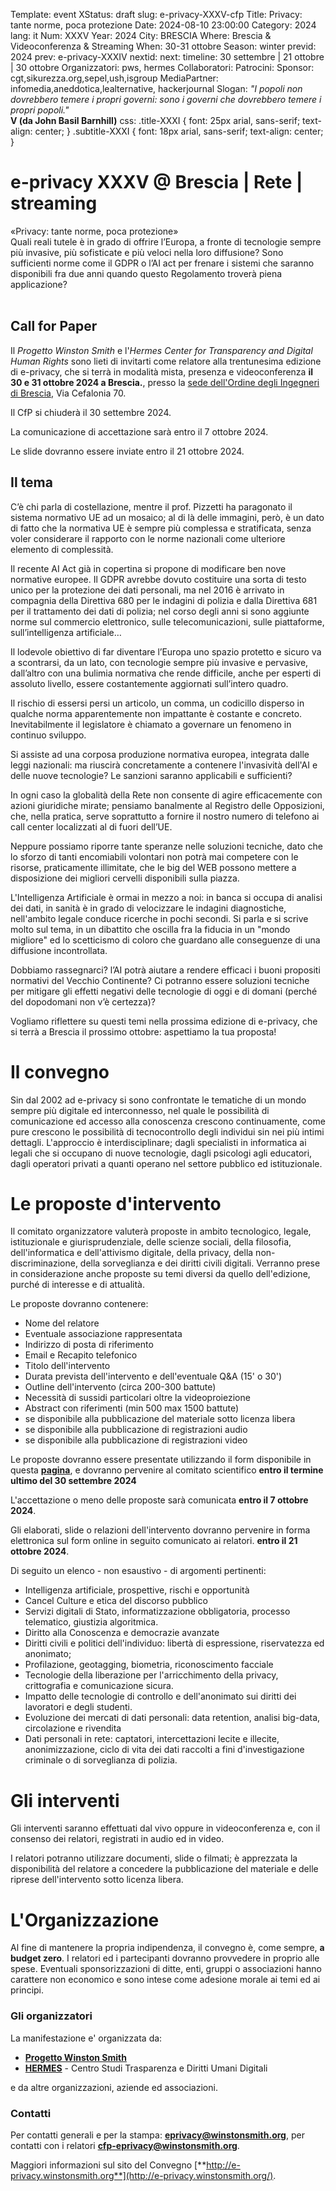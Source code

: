Template: event
XStatus: draft
slug: e-privacy-XXXV-cfp
Title: Privacy: tante norme, poca protezione
Date: 2024-08-10 23:00:00
Category: 2024
lang: it
Num: XXXV
Year: 2024
City: BRESCIA
Where: Brescia & Videoconferenza & Streaming
When: 30-31 ottobre
Season: winter
previd: 2024
prev: e-privacy-XXXIV
nextid:
next:
timeline: 30 settembre | 21 ottobre | 30 ottobre
Organizzatori: pws, hermes
Collaboratori: 
Patrocini: 
Sponsor: cgt,sikurezza.org,sepel,ush,isgroup
MediaPartner: infomedia,aneddotica,lealternative, hackerjournal
Slogan: <i>"I popoli non dovrebbero temere i propri governi: sono i governi che dovrebbero temere i propri popoli."</i><br/><b>V (da John Basil Barnhill)</b>
css: .title-XXXI { font: 25px arial, sans-serif; text-align: center; }   .subtitle-XXXI { font: 18px arial, sans-serif; text-align: center; }

e-privacy XXXV @ Brescia | Rete | streaming
===============================

<div class="title-XXXI">«Privacy: tante norme, poca protezione»</div>
<div class="subtitle-XXXI">Quali reali tutele è in grado di offrire l’Europa, a fronte di tecnologie sempre più invasive, più sofisticate e più veloci nella loro diffusione? Sono sufficienti norme come il GDPR o l’AI act per frenare i sistemi che saranno disponibili fra due anni quando questo Regolamento troverà piena applicazione?</div>
<br/>

Call for Paper
--------------

Il *Progetto Winston Smith* e l'*Hermes Center for Transparency and Digital Human Rights*
 sono lieti di invitarti come relatore 
alla trentunesima edizione di e-privacy, che si terrà in
modalità mista, presenza e videoconferenza **il 30 e 31 ottobre 2024 a Brescia.**, presso la [sede dell'Ordine degli Ingegneri di Brescia](./e-privacy-XXXV-come-arrivare.html), Via Cefalonia 70.

Il CfP si chiuderà il 30 settembre 2024.

La comunicazione di accettazione sarà entro il 7 ottobre 2024.

Le slide dovranno essere inviate entro il 21 ottobre 2024. 


Il tema
-------

C’è chi parla di costellazione, mentre il prof. Pizzetti ha paragonato il sistema normativo UE ad un mosaico; al di là delle immagini, però, è un dato di fatto che la normativa UE è sempre più complessa e stratificata, senza voler considerare il rapporto con le norme nazionali come ulteriore elemento di complessità. 

Il recente AI Act già in copertina si propone di modificare ben nove normative europee. Il GDPR avrebbe dovuto costituire una sorta di testo unico per la protezione dei dati personali, ma nel 2016 è arrivato in compagnia della Direttiva 680 per le indagini di polizia e dalla Direttiva 681 per il trattamento dei dati di polizia; nel corso degli anni si sono aggiunte norme sul commercio elettronico, sulle telecomunicazioni, sulle piattaforme, sull’intelligenza artificiale…

Il lodevole obiettivo di far diventare l’Europa uno spazio protetto e sicuro va a scontrarsi, da un lato, con tecnologie sempre più invasive e pervasive, dall’altro con una bulimia normativa che rende difficile, anche per esperti di assoluto livello, essere costantemente aggiornati sull’intero quadro. 

Il rischio di essersi persi un articolo, un comma, un codicillo disperso in qualche norma apparentemente non impattante è costante e concreto. Inevitabilmente il legislatore è chiamato a governare un fenomeno in continuo sviluppo. 

Si assiste ad una corposa produzione normativa europea, integrata dalle leggi nazionali: ma riuscirà concretamente a contenere l'invasività dell'AI e delle nuove tecnologie? Le sanzioni saranno applicabili e sufficienti?

In ogni caso la globalità della Rete non consente di agire efficacemente con azioni giuridiche mirate; pensiamo banalmente al Registro delle Opposizioni, che, nella pratica, serve soprattutto a fornire il nostro numero di telefono ai call center localizzati al di fuori dell’UE.

Neppure possiamo riporre tante speranze nelle soluzioni tecniche, dato che lo sforzo di tanti encomiabili volontari non potrà mai competere con le risorse, praticamente illimitate, che le big del WEB possono mettere a disposizione dei migliori cervelli disponibili sulla piazza. 

L'Intelligenza Artificiale è ormai in mezzo a noi: in banca si occupa di analisi dei dati, in sanità è in grado di velocizzare le indagini diagnostiche, nell'ambito legale conduce ricerche in pochi secondi. Si parla e si scrive molto sul tema, in un dibattito che oscilla fra la fiducia in un "mondo migliore" ed lo scetticismo di coloro che guardano alle conseguenze di una diffusione incontrollata.

Dobbiamo rassegnarci? l’AI potrà aiutare a rendere efficaci i buoni propositi normativi del Vecchio Continente? Ci potranno essere soluzioni tecniche per mitigare gli effetti negativi delle tecnologie di oggi e di domani (perché del dopodomani non v’è certezza)?

Vogliamo riflettere su questi temi nella prossima edizione di e-privacy, che si terrà a Brescia il prossimo ottobre: aspettiamo la tua proposta!


Il convegno
===========

Sin dal 2002 ad e-privacy si sono confrontate le tematiche di un mondo
sempre più digitale ed interconnesso, nel quale le possibilità di
comunicazione ed accesso alla conoscenza crescono continuamente, come
pure crescono le possibilità di tecnocontrollo degli individui sin nei
più intimi dettagli. L'approccio è interdisciplinare; dagli specialisti
in informatica ai legali che si occupano di nuove tecnologie, dagli
psicologi agli educatori, dagli operatori privati a quanti operano nel
settore pubblico ed istituzionale.

Le proposte d'intervento
=========================

Il comitato organizzatore valuterà proposte in ambito tecnologico,
legale, istituzionale e giurisprudenziale, delle scienze sociali, della
filosofia, dell'informatica e dell'attivismo digitale, della privacy,
della non-discriminazione, della sorveglianza e dei diritti civili
digitali. Verranno prese in considerazione anche proposte su temi
diversi da quello dell'edizione, purché di interesse e di attualità.

Le proposte dovranno contenere:

-   Nome del relatore
-   Eventuale associazione rappresentata
-   Indirizzo di posta di riferimento
-   Email e Recapito telefonico
-   Titolo dell'intervento
-   Durata prevista dell'intervento e dell'eventuale Q&A (15' o 30')
-   Outline dell'intervento (circa 200-300 battute)
-   Necessità di sussidi particolari oltre la videoproiezione
-   Abstract con riferimenti (min 500 max 1500 battute)
-   se disponibile alla pubblicazione del materiale sotto licenza libera
-   se disponibile alla pubblicazione di registrazioni audio
-   se disponibile alla pubblicazione di registrazioni video

Le proposte dovranno essere presentate utilizzando il form disponibile
in questa
[**pagina**](http://e-privacy.winstonsmith.org/e-privacy-XXXV-proposta.html),
e dovranno pervenire al comitato scientifico **entro il termine ultimo del 30 settembre 2024**

L'accettazione o meno delle proposte sarà comunicata **entro il 7 ottobre 2024**.

Gli elaborati, slide o relazioni dell'intervento dovranno pervenire in
forma elettronica sul form online in seguito comunicato ai relatori.
**entro il 21 ottobre 2024**.

Di seguito un elenco - non esaustivo - di argomenti pertinenti:

- Intelligenza artificiale, prospettive, rischi e opportunità
- Cancel Culture e etica del discorso pubblico
- Servizi digitali di Stato, informatizzazione obbligatoria, processo telematico, giustizia algoritmica.
- Diritto alla Conoscenza e democrazie avanzate
- Diritti civili e politici dell'individuo: libertà di espressione, riservatezza ed anonimato;
- Profilazione, geotagging, biometria, riconoscimento facciale
- Tecnologie della liberazione per l'arricchimento della privacy, crittografia e comunicazione sicura.
- Impatto delle tecnologie di controllo e dell'anonimato sui diritti dei lavoratori e degli studenti.
- Evoluzione dei mercati di dati personali: data retention, analisi big-data, circolazione e rivendita
- Dati personali in rete: captatori, intercettazioni lecite e illecite, anonimizzazione, ciclo di vita dei dati raccolti a fini d'investigazione criminale o di sorveglianza di polizia.

Gli interventi
==============

Gli interventi saranno effettuati dal vivo oppure in videoconferenza e,
con il consenso dei relatori, registrati in audio ed in video.

I relatori potranno utilizzare documenti, slide o filmati; è apprezzata
la disponibilità del relatore a concedere la pubblicazione del materiale
e delle riprese dell'intervento sotto licenza libera.

L'Organizzazione
=================

Al fine di mantenere la propria indipendenza, il convegno è, come
sempre, **a budget zero**. I relatori ed i partecipanti dovranno
provvedere in proprio alle spese. Eventuali sponsorizzazioni di ditte,
enti, gruppi o associazioni hanno carattere non economico e sono intese
come adesione morale ai temi ed ai principi.

### Gli organizzatori

La manifestazione e' organizzata da:

-   [**Progetto Winston Smith**](http://pws.winstonsmith.org/)
-   [**HERMES**](http://logioshermes.org/) - Centro Studi Trasparenza e
    Diritti Umani Digitali

e da altre organizzazioni, aziende ed associazioni.

### Contatti

Per contatti generali e per la stampa:
[**eprivacy@winstonsmith.org**](mailto:eprivacy@winstonsmith.org), per
contatti con i relatori
[**cfp-eprivacy@winstonsmith.org**](mailto:cfp-eprivacy@winstonsmith.org).

Maggiori informazioni sul sito del Convegno
[**http://e-privacy.winstonsmith.org**](http://e-privacy.winstonsmith.org/).
